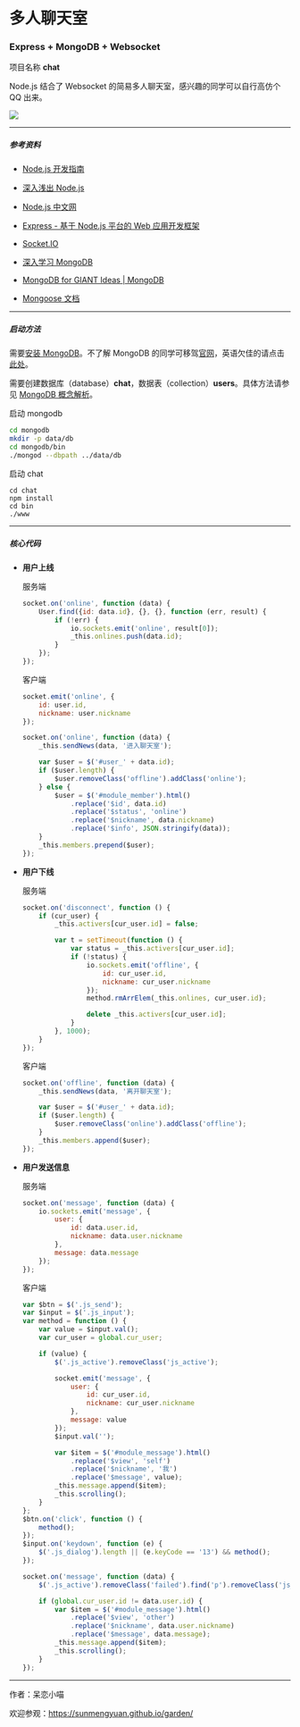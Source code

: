 # 多人聊天室 #

### Express + MongoDB + Websocket ###

项目名称 __chat__

Node.js 结合了 Websocket 的简易多人聊天室，感兴趣的同学可以自行高仿个 QQ 出来。

![](http://oru3b8jlz.bkt.clouddn.com/effect-chat.jpg)

*****

##### 参考资料 #####

+ [Node.js 开发指南](http://okj45byt5.bkt.clouddn.com/Node.js%E5%BC%80%E5%8F%91%E6%8C%87%E5%8D%97.pdf)

+ [深入浅出 Node.js](http://okj45byt5.bkt.clouddn.com/%E6%B7%B1%E5%85%A5%E6%B5%85%E5%87%BANode.js.pdf)

+ [Node.js 中文网](http://nodejs.cn/)

+ [Express - 基于 Node.js 平台的 Web 应用开发框架](http://www.expressjs.com.cn/)

+ [Socket.IO](http://socket.io/)

+ [深入学习 MongoDB](http://okj45byt5.bkt.clouddn.com/%E6%B7%B1%E5%85%A5%E5%AD%A6%E4%B9%A0MongoDB.pdf)

+ [MongoDB for GIANT Ideas | MongoDB](https://www.mongodb.com/)

+ [Mongoose 文档](http://www.nodeclass.com/api/mongoose.html)

*****

##### 启动方法 #####
    
需要[安装 MongoDB](https://www.mongodb.com/download-center?jmp=homepage#community)。不了解 MongoDB 的同学可移驾[官网](https://www.mongodb.com/)，英语欠佳的请点击[此处](http://www.runoob.com/mongodb/mongodb-tutorial.html)。

需要创建数据库（database）__chat__，数据表（collection）__users__。具体方法请参见 [MongoDB 概念解析](http://www.runoob.com/mongodb/mongodb-databases-documents-collections.html)。

启动 mongodb

```bash
cd mongodb
mkdir -p data/db
cd mongodb/bin
./mongod --dbpath ../data/db
```

启动 chat

```
cd chat
npm install
cd bin
./www
```

*****

##### 核心代码 #####

+ __用户上线__

    服务端
    ```javascript
    socket.on('online', function (data) {
        User.find({id: data.id}, {}, {}, function (err, result) {
            if (!err) {
                io.sockets.emit('online', result[0]);
                _this.onlines.push(data.id);
            }
        });
    });
    ```

    客户端
    ```javascript
    socket.emit('online', {
        id: user.id,
        nickname: user.nickname
    });
    ```
    ```javascript
    socket.on('online', function (data) {
        _this.sendNews(data, '进入聊天室');

        var $user = $('#user_' + data.id);
        if ($user.length) {
            $user.removeClass('offline').addClass('online');
        } else {
            $user = $('#module_member').html()
                .replace('$id', data.id)
                .replace('$status', 'online')
                .replace('$nickname', data.nickname)
                .replace('$info', JSON.stringify(data));
        }
        _this.members.prepend($user);
    });
    ```
    
+ __用户下线__

    服务端
    ```javascript
    socket.on('disconnect', function () {
        if (cur_user) {
            _this.activers[cur_user.id] = false;

            var t = setTimeout(function () {
                var status = _this.activers[cur_user.id];
                if (!status) {
                    io.sockets.emit('offline', {
                        id: cur_user.id,
                        nickname: cur_user.nickname
                    });
                    method.rmArrElem(_this.onlines, cur_user.id);

                    delete _this.activers[cur_user.id];
                }
            }, 1000);
        }
    });
    ```

    客户端   
    ```javascript
    socket.on('offline', function (data) {
        _this.sendNews(data, '离开聊天室');

        var $user = $('#user_' + data.id);
        if ($user.length) {
            $user.removeClass('online').addClass('offline');
        }
        _this.members.append($user);
    });
    ```
    
+ __用户发送信息__

    服务端
    ```javascript
    socket.on('message', function (data) {
        io.sockets.emit('message', {
            user: {
                id: data.user.id,
                nickname: data.user.nickname
            },
            message: data.message
        });
    });
    ```

    客户端
    ```javascript
    var $btn = $('.js_send');
    var $input = $('.js_input');
    var method = function () {
        var value = $input.val();
        var cur_user = global.cur_user;

        if (value) {
            $('.js_active').removeClass('js_active');

            socket.emit('message', {
                user: {
                    id: cur_user.id,
                    nickname: cur_user.nickname
                },
                message: value
            });
            $input.val('');

            var $item = $('#module_message').html()
                .replace('$view', 'self')
                .replace('$nickname', '我')
                .replace('$message', value);
            _this.message.append($item);
            _this.scrolling();
        }
    };
    $btn.on('click', function () {
        method();
    });
    $input.on('keydown', function (e) {
        $('.js_dialog').length || (e.keyCode == '13') && method();
    });
    ```
    ```javascript
    socket.on('message', function (data) {
        $('.js_active').removeClass('failed').find('p').removeClass('js_resend');

        if (global.cur_user.id != data.user.id) {
            var $item = $('#module_message').html()
                .replace('$view', 'other')
                .replace('$nickname', data.user.nickname)
                .replace('$message', data.message);
            _this.message.append($item);
            _this.scrolling();
        }
    });
    ```
    
*****
    
作者：呆恋小喵

欢迎参观：<https://sunmengyuan.github.io/garden/>

